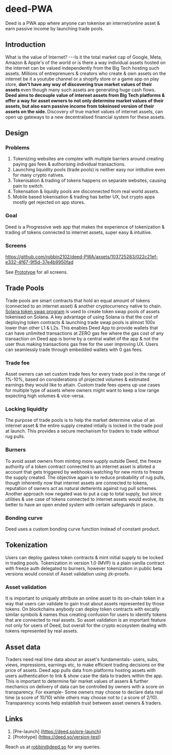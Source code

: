 # deed-PWA
Deed is a PWA app where anyone can tokenise an internet/online asset &amp; earn passive income by launching trade pools.

## Introduction

What is the value of Internet? ---Is it the total market cap of Google, Meta, Amazon & Apple's of the world or is there a way individual assets hosted on the internet can be valued independently from the Big Tech hosting such assets. Millions of entreprenuers & creators who create & own assets on the internet be it a youtube channel or a shopify store or a game app on play store, <b> don't have any way of discovering true market values of their assets </b> even though many such assets are generating huge cash flows. <b> Deed aims to decouple value of internet assets from Big Tech platforms & offer a way for asset owners to not only determine market values of their assets, but also earn passive income from tokeinsed version of their assets on the side. </b> Discovery of true market values of internet assets, can open up gateways to a new decentralised financial system for these assets.


## Design

### Problems


1. Tokenizing websites are complex with multiple barriers around creating paying gas fees & authorising individual transactions.
2. Launching liquidity pools (trade pools) is neither easy nor intitutive even for many crypto natives.
3. Tokenisation & trading of tokens happens on separate websites, causing pain to switch.
4. Tokensation & liquidiy pools are disconnected from real world assets.
5. Mobile based tokenisation & trading has better UX, but crypto apps mostly get rejected on app stores.

### Goal
Deed is a Progressive web app that makes the experience of tokenization & trading of tokens connected to internet assets, super easy & intuitive.

### Screens




https://github.com/robbin2102/deed-PWA/assets/103725283/022c21ef-e332-4f67-9f5d-37e4b9950fad

See [Prototype](https://deed.so/version-test) for all screens.

## Trade Pools

Trade pools are smart contracts that hold an equal amount of tokens (connected to an internet asset) & another cryptocurrency native to chain. [Solana token swap program](https://spl.solana.com/token-swap) is used to create token swap pools of assets tokenised on Solana. A key advantage of using Solana is that the cost of deploying token contracts & launching trade swap pools is almost 100x lower than other L1 & L2s. This enables Deed App to provide wallets that can have unlimited transactions at ZERO gas fee where the gas cost of any transaction on Deed app is borne by a central wallet of the app & not the user thus making transactions gas free for the user improving UX. Users can seamlessly trade through embedded wallets with 0 gas fees.

### Trade fee

Asset owners can set custom trade fees for every trade pool in the range of 1%-10%, based on considerations of projected volumes & estimated earnings they would like to attain. Custom trade fees opens up use cases for multiple type of assets where owners might want to keep a low range expecting high volumes & vice-versa.

### Locking liquidity

The purpose of trade pools is to help the market determine value of an internet asset & the entire supply created intially is locked in the trade pool at launch. This provides a secure mechanism for traders to trade without rug pulls.


### Burners

To avoid asset owners from minting more supply outside Deed, the freeze authority of a token contract connected to an internet asset is alloted a account that gets triggered by webhooks watching for new mints to freeze the supply created. The objective again is to reduce probability of rug pulls, though inherently now that internet assets are connected to tokens, reputation of owners act as natural detterents against rug pull schemes. Another approach now negated was to put a cap to total supply, but since utilities & use case of tokens connected to internet assets would evolve, its better to have an open ended system with certain safeguards in place.

### Bonding curve

Deed uses a custom bonding curve function instead of constant product. 



## Tokenization

Users can deploy gasless token contracts & mint initial supply to be locked in trading pools. Tokenization in version 1.0 (MVP) is a plain vanilla contract with freeze auth delegated to burners, however tokenization in public beta versions would consist of Asset validation using zk-proofs. 


### Asset validation 
It is important to uniquely attribute an online asset to its on-chain token in a way that users can validate to gain trust about assets represented by those tokens. On blockchains anybody can deploy token contracts with excatly similar symbols & names thus creating confusion for users to identify tokens that are connected to real assets. So asset validation is an important feature not only for users of Deed, but overall for the crypto ecosystem dealing with tokens represented by real assets.


## Asset data

Traders need real time data about an asset's fundamentals- users, subs, views, impressions, earnings etc, to make efficient trading decisions on the price of assets. Deed app pulls data from platforms hosting assets with users authentication to link & show case the data to traders within the app. This is important to determine fair market values of assers & further mechanics on delivery of data can be controlled by owners with a score on transparency. For example- Some owners may choose to declare data real time (a score of 10/10) while others may choose not to ( a score of 2/10). Transparency scores help establish trust between asset owners & traders.

## Links

1. [Pre-launch] (https://deed.so/pre-launch)
2. [Prototype] (https://deed.so/version-test)

Reach us at robbin@deed.so for any queries.
